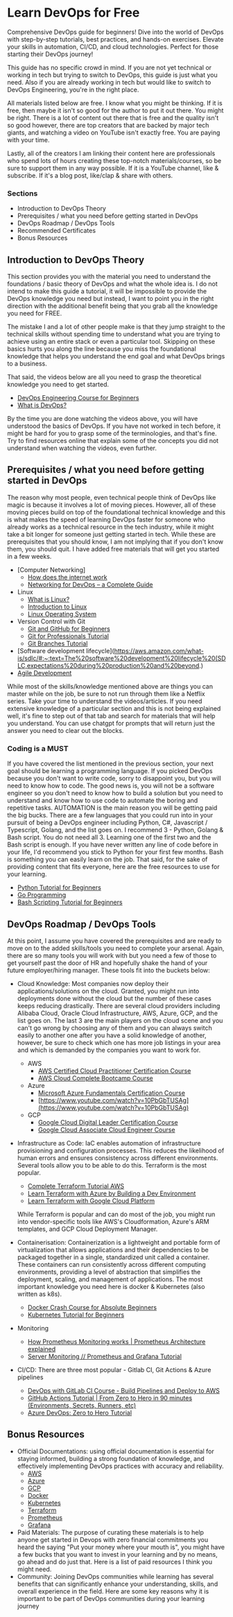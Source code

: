 # Learn DevOps for Free

Comprehensive DevOps guide for beginners! Dive into the world of DevOps with step-by-step tutorials, best practices, and hands-on exercises. Elevate your skills in automation, CI/CD, and cloud technologies. Perfect for those starting their DevOps journey! 

This guide has no specific crowd in mind. If you are not yet technical or working in tech but trying to switch to DevOps, this guide is just what you need. Also if you are already working in tech but would like to switch to DevOps Engineering, you're in the right place.

All materials listed below are free. I know what you might be thinking. If it is free, then maybe it isn't so good for the author to put it out there. You might be right. There is a lot of content out there that is free and the quality isn't so good however, there are top creators that are backed by major tech giants, and watching a video on YouTube isn't exactly free. You are paying with your time. 

Lastly, all of the creators I am linking their content here are professionals who spend lots of hours creating these top-notch materials/courses, so be sure to support them in any way possible. If it is a YouTube channel, like & subscribe. If it's a blog post, like/clap & share with others.

### Sections
- Introduction to DevOps Theory
- Prerequisites / what you need before getting started in DevOps
- DevOps Roadmap / DevOps Tools
- Recommended Certificates
- Bonus Resources

## Introduction to DevOps Theory
This section provides you with the material you need to understand the foundations / basic theory of DevOps and what the whole idea is. I do not intend to make this guide a tutorial, it will be impossible to provide the DevOps knowledge you need but instead, I want to point you in the right direction with the additional benefit being that you grab all the knowledge you need for FREE.

The mistake I and a lot of other people make is that they jump straight to the technical skills without spending time to understand what you are trying to achieve using an entire stack or even a particular tool. Skipping on these basics hurts you along the line because you miss the foundational knowledge that helps you understand the end goal and what DevOps brings to a business.

That said, the videos below are all you need to grasp the theoretical knowledge you need to get started. 
- [DevOps Engineering Course for Beginners](https://www.youtube.com/watch?v=j5Zsa_eOXeY&t=1s)
- [What is DevOps?](https://www.youtube.com/watch?v=0yWAtQ6wYNM)

By the time you are done watching the videos above, you will have understood the basics of DevOps. If you have not worked in tech before, it might be hard for you to grasp some of the terminologies, and that's fine. Try to find resources online that explain some of the concepts you did not understand when watching the videos, even further.

## Prerequisites / what you need before getting started in DevOps
The reason why most people, even technical people think of DevOps like magic is because it involves a lot of moving pieces. However, all of these moving pieces build on top of the foundational technical knowledge and this is what makes the speed of learning DevOps faster for someone who already works as a technical resource in the tech industry, while it might take a bit longer for someone just getting started in tech. While these are prerequisites that you should know, I am not implying that if you don't know them, you should quit. I have added free materials that will get you started in a few weeks.

- [Computer Networking]
  - [How does the internet work](https://www.youtube.com/watch?v=zN8YNNHcaZc)
  - [Networking for DevOps – a Complete Guide](https://yourdevopsmentor.com/blog/networking-for-devops-a-complete-guide/)
- Linux
  - [What is Linux?](https://www.youtube.com/watch?v=apYYki68s6o)
  - [Introduction to Linux]([https://www.youtube.com/watch?v=sWbUDq4S6Y8](https://www.youtube.com/watch?v=sWbUDq4S6Y8&t=179s))
  - [Linux Operating System](https://www.youtube.com/watch?v=ROjZy1WbCIA&t=4759s)
- Version Control with Git
  - [Git and GitHub for Beginners](https://www.youtube.com/watch?v=RGOj5yH7evk)
  - [Git for Professionals Tutorial](https://www.youtube.com/watch?v=Uszj_k0DGsg)
  - [Git Branches Tutorial](https://www.youtube.com/watch?v=e2IbNHi4uCI)
- [Software development lifecycle](https://aws.amazon.com/what-is/sdlc/#:~:text=The%20software%20development%20lifecycle%20(SDLC,expectations%20during%20production%20and%20beyond.)
- [Agile Development](https://www.opentext.com/what-is/agile-development#:~:text=Agile%20development%20is%20a%20broad,short%2C%20time%2Dboxed%20sprints.)

While most of the skills/knowledge mentioned above are things you can master while on the job, be sure to not run through them like a Netflix series. Take your time to understand the videos/articles. If you need extensive knowledge of a particular section and this is not being explained well, it's fine to step out of that tab and search for materials that will help you understand. You can use chatgpt for prompts that will return just the answer you need to clear out the blocks.

### Coding is a MUST
If you have covered the list mentioned in the previous section, your next goal should be learning a programming language. If you picked DevOps because you don't want to write code, sorry to disappoint you, but you will need to know how to code. The good news is, you will not be a software engineer so you don't need to know how to build a solution but you need to understand and know how to use code to automate the boring and repetitive tasks. AUTOMATION is the main reason you will be getting paid the big bucks. There are a few languages that you could run into in your pursuit of being a DevOps engineer including Python, C#, Javascript / Typescript, Golang, and the list goes on. I recommend 3 - Python, Golang & Bash script. You do not need all 3. Learning one of the first two and the Bash script is enough. If you have never written any line of code before in your life, I'd recommend you stick to Python for your first few months. Bash is something you can easily learn on the job. That said, for the sake of providing content that fits everyone, here are the free resources to use for your learning. 

- [Python Tutorial for Beginners](https://www.youtube.com/watch?v=t8pPdKYpowI&t=4528s)
- [Go Programming ](https://www.youtube.com/watch?v=un6ZyFkqFKo)
- [Bash Scripting Tutorial for Beginners](https://www.youtube.com/watch?v=tK9Oc6AEnR4&t=7s)

## DevOps Roadmap / DevOps Tools
At this point, I assume you have covered the prerequisites and are ready to move on to the added skills/tools you need to complete your arsenal. Again, there are so many tools you will work with but you need a few of those to get yourself past the door of HR and hopefully shake the hand of your future employer/hiring manager. These tools fit into the buckets below:

- Cloud Knowledge: Most companies now deploy their applications/solutions on the cloud. Granted, you might run into deployments done without the cloud but the number of these cases keeps reducing drastically. There are several cloud providers including Alibaba Cloud, Oracle Cloud Infrastructure, AWS, Azure, GCP, and the list goes on. The last 3 are the main players on the cloud scene and you can't go wrong by choosing any of them and you can always switch easily to another one after you have a solid knowledge of another, however, be sure to check which one has more job listings in your area and which is demanded by the companies you want to work for.
  - AWS
    - [AWS Certified Cloud Practitioner Certification Course](https://www.youtube.com/watch?v=SOTamWNgDKc&t=4466s)
    - [AWS Cloud Complete Bootcamp Course](https://www.youtube.com/watch?v=zA8guDqfv40&t=24s)
  - Azure
    - [Microsoft Azure Fundamentals Certification Course](https://www.youtube.com/watch?v=5abffC-K40c)
    - [https://www.youtube.com/watch?v=10PbGbTUSAg](https://www.youtube.com/watch?v=10PbGbTUSAg)
  - GCP
    - [Google Cloud Digital Leader Certification Course](https://www.youtube.com/watch?v=UGRDM86MBIQ)
    - [Google Cloud Associate Cloud Engineer Course](https://www.youtube.com/watch?v=jpno8FSqpc8)
    
- Infrastructure as Code: IaC enables automation of infrastructure provisioning and configuration processes. This reduces the likelihood of human errors and ensures consistency across different environments. Several tools allow you to be able to do this. Terraform is the most popular.
  - [Complete Terraform Tutorial AWS](https://www.youtube.com/watch?v=OHzZ7KuioMA)
  - [Learn Terraform with Azure by Building a Dev Environment](https://www.youtube.com/watch?v=V53AHWun17s)
  - [Learn Terraform with Google Cloud Platform](https://www.youtube.com/watch?v=VCayKl82Lt8)

  While Terraform is popular and can do most of the job, you might run into vendor-specific tools like AWS's Cloudformation, Azure's ARM templates, and GCP Cloud Deployment Manager.
    
- Containerisation: Containerization is a lightweight and portable form of virtualization that allows applications and their dependencies to be packaged together in a single, standardized unit called a container. These containers can run consistently across different computing environments, providing a level of abstraction that simplifies the deployment, scaling, and management of applications. The most important knowledge you need here is docker & Kubernetes (also written as k8s).
  - [Docker Crash Course for Absolute Beginners](https://www.youtube.com/watch?v=pg19Z8LL06w&t=2060s)
  - [Kubernetes Tutorial for Beginners](https://www.youtube.com/watch?v=X48VuDVv0do&t=882s)
- Monitoring
  - [How Prometheus Monitoring works | Prometheus Architecture explained](https://www.youtube.com/watch?v=h4Sl21AKiDg)
  - [Server Monitoring // Prometheus and Grafana Tutorial](https://www.youtube.com/watch?v=9TJx7QTrTyo)
- CI/CD: There are three most popular - Gitlab CI, Git Actions & Azure pipelines
  - [DevOps with GitLab CI Course - Build Pipelines and Deploy to AWS](https://www.youtube.com/watch?v=PGyhBwLyK2U&t=15s)
  - [GitHub Actions Tutorial | From Zero to Hero in 90 minutes (Environments, Secrets, Runners, etc)](https://www.youtube.com/watch?v=TLB5MY9BBa4)
  - [Azure DevOps: Zero to Hero Tutorial](https://www.youtube.com/watch?v=DoWhZO7nbCY)

## Bonus Resources
- Official Documentations: using official documentation is essential for staying informed, building a strong foundation of knowledge, and effectively implementing DevOps practices with accuracy and reliability.
  - [AWS](https://docs.aws.amazon.com/)
  - [Azure](https://learn.microsoft.com/en-us/azure/?product=popular)
  - [GCP](https://cloud.google.com/docs)
  - [Docker](https://docs.docker.com/)
  - [Kubernetes](https://kubernetes.io/docs/home/)
  - [Terraform](https://developer.hashicorp.com/terraform/docs)
  - [Prometheus](https://prometheus.io/docs/introduction/overview/)
  - [Grafana](https://grafana.com/docs/)
- Paid Materials: The purpose of curating these materials is to help anyone get started in Devops with zero financial commitments you heard the saying "Put your money where your mouth is", you might have a few bucks that you want to invest in your learning and by no means, go ahead and do just that. Here is a list of paid resources I think you might need.
- Community: Joining DevOps communities while learning has several benefits that can significantly enhance your understanding, skills, and overall experience in the field. Here are some key reasons why it is important to be part of DevOps communities during your learning journey



